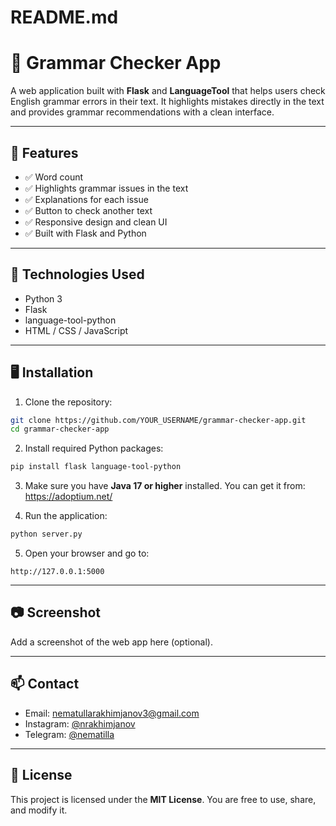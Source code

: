# README.md

# 📝 Grammar Checker App

A web application built with **Flask** and **LanguageTool** that helps users check English grammar errors in their text. It highlights mistakes directly in the text and provides grammar recommendations with a clean interface.

---

## 🚀 Features

- ✅ Word count
- ✅ Highlights grammar issues in the text
- ✅ Explanations for each issue
- ✅ Button to check another text
- ✅ Responsive design and clean UI
- ✅ Built with Flask and Python

---

## 🔧 Technologies Used

- Python 3
- Flask
- language-tool-python
- HTML / CSS / JavaScript

---

## 🖥️ Installation

1. Clone the repository:

```bash
git clone https://github.com/YOUR_USERNAME/grammar-checker-app.git
cd grammar-checker-app
```

2. Install required Python packages:

```bash
pip install flask language-tool-python
```

3. Make sure you have **Java 17 or higher** installed. You can get it from:
   https://adoptium.net/

4. Run the application:

```bash
python server.py
```

5. Open your browser and go to:

```
http://127.0.0.1:5000
```

---

## 📷 Screenshot

Add a screenshot of the web app here (optional).

---

## 📫 Contact

- Email: [nematullarakhimjanov3@gmail.com](mailto:nematullarakhimjanov3@gmail.com)
- Instagram: [@nrakhimjanov](https://www.instagram.com/nrakhimjanov/)
- Telegram: [@nematilla](https://t.me/nematilla)

---

## 📄 License

This project is licensed under the **MIT License**. You are free to use, share, and modify it.
